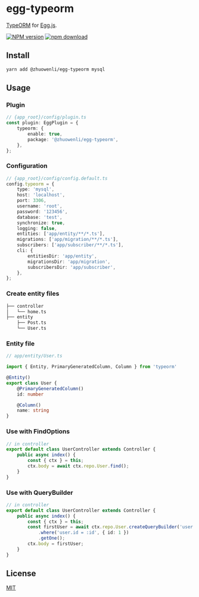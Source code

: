 # egg-typeorm

[TypeORM](https://typeorm.io/#/) for [Egg.js](https://eggjs.org/).

[![NPM version][npm-image]][npm-url]
[![npm download][download-image]][download-url]

[npm-image]: https://img.shields.io/npm/v/@zhuowenli/egg-typeorm.svg?style=flat-square
[npm-url]: https://npmjs.org/package/@zhuowenli/egg-typeorm
[download-image]: https://img.shields.io/npm/dm/@zhuowenli/egg-typeorm.svg?style=flat-square
[download-url]: https://npmjs.org/package/@zhuowenli/egg-typeorm

## Install

```bash
yarn add @zhuowenli/egg-typeorm mysql
```

## Usage

### Plugin

```ts
// {app_root}/config/plugin.ts
const plugin: EggPlugin = {
    typeorm: {
        enable: true,
        package: '@zhuowenli/egg-typeorm',
    },
};
```

### Configuration

```ts
// {app_root}/config/config.default.ts
config.typeorm = {
    type: 'mysql',
    host: 'localhost',
    port: 3306,
    username: 'root',
    password: '123456',
    database: 'test',
    synchronize: true,
    logging: false,
    entities: ['app/entity/**/*.ts'],
    migrations: ['app/migration/**/*.ts'],
    subscribers: ['app/subscriber/**/*.ts'],
    cli: {
        entitiesDir: 'app/entity',
        migrationsDir: 'app/migration',
        subscribersDir: 'app/subscriber',
    },
};
```

### Create entity files

```bash
├── controller
│   └── home.ts
├── entity
    ├── Post.ts
    └── User.ts
```

### Entity file

```ts
// app/entity/User.ts

import { Entity, PrimaryGeneratedColumn, Column } from 'typeorm'

@Entity()
export class User {
    @PrimaryGeneratedColumn()
    id: number

    @Column()
    name: string
}
```

### Use with FindOptions

```ts
// in controller
export default class UserController extends Controller {
    public async index() {
        const { ctx } = this;
        ctx.body = await ctx.repo.User.find();
    }
}
```

### Use with QueryBuilder

```ts
// in controller
export default class UserController extends Controller {
    public async index() {
        const { ctx } = this;
        const firstUser = await ctx.repo.User.createQueryBuilder('user')
            .where('user.id = :id', { id: 1 })
            .getOne();
        ctx.body = firstUser;
    }
}
```

## License

[MIT](LICENSE)
